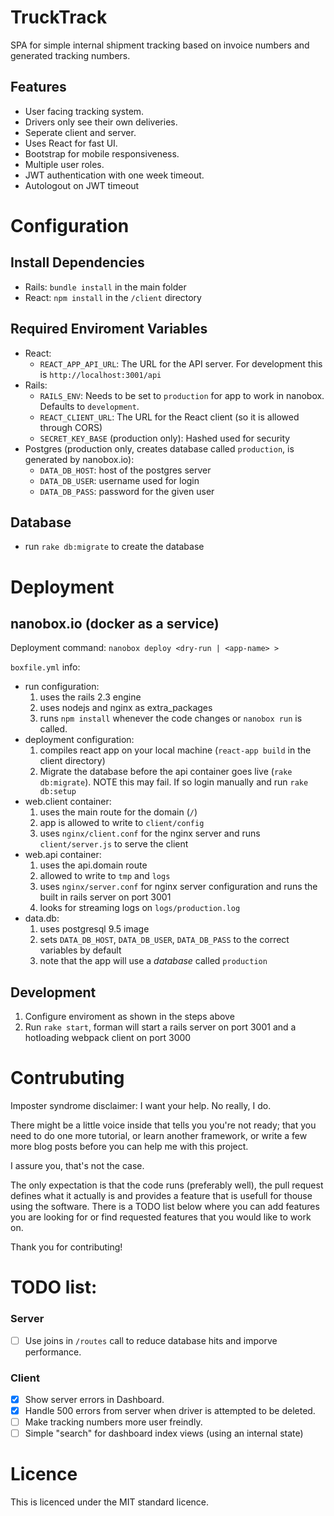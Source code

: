 # TruckTrack
SPA for simple internal shipment tracking based on invoice numbers and generated tracking numbers.

## Features
* User facing tracking system.
* Drivers only see their own deliveries.
* Seperate client and server.
* Uses React for fast UI.
* Bootstrap for mobile responsiveness.
* Multiple user roles.
* JWT authentication with one week timeout.
* Autologout on JWT timeout

# Configuration

## Install Dependencies
* Rails: `bundle install` in the main folder
* React: `npm install` in the `/client` directory

## Required Enviroment Variables
* React:
  * `REACT_APP_API_URL`: The URL for the API server. For development this is `http://localhost:3001/api`
* Rails:
  * `RAILS_ENV`: Needs to be set to `production` for app to work in nanobox. Defaults to `development`.
  * `REACT_CLIENT_URL`: The URL for the React client (so it is allowed through CORS)
  * `SECRET_KEY_BASE` (production only): Hashed used for security 
* Postgres (production only, creates database called `production`, is generated by nanobox.io):
  * `DATA_DB_HOST`: host of the postgres server
  * `DATA_DB_USER`: username used for login
  * `DATA_DB_PASS`: password for the given user

## Database
* run `rake db:migrate` to create the database

# Deployment

## nanobox.io (docker as a service)

Deployment command: `nanobox deploy <dry-run | <app-name> >`

`boxfile.yml` info:
  * run configuration:
    1.  uses the rails 2.3 engine
    2.  uses nodejs and nginx as extra_packages
    3.  runs `npm install` whenever the code changes or `nanobox run` is called.
  * deployment configuration:
    1.  compiles react app on your local machine (`react-app build` in the client directory)
    2.  Migrate the database before the api container goes live (`rake db:migrate`). NOTE this may fail. If so login manually and run `rake db:setup`
  * web.client container:
    1.  uses the main route for the domain (`/`)
    2.  app is allowed to write to `client/config`
    3.  uses `nginx/client.conf` for the nginx server and runs `client/server.js` to serve the client
  * web.api container:
    1.  uses the api.domain route
    2.  allowed to write to `tmp` and `logs`
    3.  uses `nginx/server.conf` for nginx server configuration and runs the built in rails server on port 3001
    4. looks for streaming logs on `logs/production.log`
  * data.db:
    1.  uses postgresql 9.5 image
    2.  sets `DATA_DB_HOST`, `DATA_DB_USER`, `DATA_DB_PASS` to the correct variables by default
    3.  note that the app will use a _database_ called `production`


## Development
1. Configure enviroment as shown in the steps above
2. Run `rake start`, forman will start a rails server on port 3001 and a hotloading webpack client on port 3000

# Contrubuting

Imposter syndrome disclaimer: I want your help. No really, I do.

There might be a little voice inside that tells you you're not ready; that you need to do one more tutorial, or learn another framework, or write a few more blog posts before you can help me with this project.

I assure you, that's not the case.

The only expectation is that the code runs (preferably well), the pull request defines what it actually is and provides a feature that is usefull for thouse using the software. There is a TODO list below where you can add features you are looking for or find requested features that you would like to work on.

Thank you for contributing!

# TODO list:

### Server
- [ ] Use joins in `/routes` call to reduce database hits and imporve performance.

### Client
- [x] Show server errors in Dashboard.
- [x] Handle 500 errors from server when driver is attempted to be deleted.
- [ ] Make tracking numbers more user freindly.
- [ ] Simple "search" for dashboard index views (using an internal state)

# Licence
This is licenced under the MIT standard licence.

